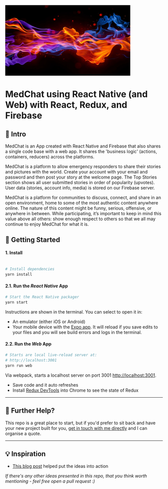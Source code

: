 <img src="/mixfire.jpg" alt="MedChat" width="400" />

# MedChat using React Native (and Web) with React, Redux, and Firebase

## 👋 Intro

MedChat is an App created with React Native and Firebase that also shares a single code base with a web app. It shares the 'business logic' (actions, containers, reducers) across the platforms.

MedChat is a platform to allow emergency responders to share their stories and pictures with the world. Create your account with your email and password and then post your story at the welcome page. The Top Stories section shows all user submitted stories in order of popularity (upvotes). User data (stories, account info, media) is stored on our Firebase server.

MedChat is a platform for communities to discuss, connect, and share in an open environment, home to some of the most authentic content anywhere online. The nature of this content might be funny, serious, offensive, or anywhere in between. While participating, it’s important to keep in mind this value above all others: show enough respect to others so that we all may continue to enjoy MedChat for what it is.

## 🚀 Getting Started

#### 1. Install

```bash

# Install dependencies
yarn install
```

#### 2.1. Run the _React Native_ App

```bash
# Start the React Native packager
yarn start
```

Instructions are shown in the terminal. You can select to open it in:

- An emulator (either iOS or Android)
- Your mobile device with the [Expo app](https://expo.io/). It will reload if you save edits to your files and you will see build errors and logs in the terminal.

#### 2.2. Run the _Web_ App

```bash
# Starts are local live-reload server at:
# http://localhost:3001
yarn run web
```

Via webpack, starts a localhost server on port 3001 [http://localhost:3001](http://localhost:3001).

- Save code and it auto refreshes
- Install [Redux DevTools](https://chrome.google.com/webstore/detail/redux-devtools/lmhkpmbekcpmknklioeibfkpmmfibljd?hl=en) into Chrome to see the state of Redux

---

## 👊 Further Help?

This repo is a great place to start, but if you'd prefer to sit back and have your new project built for you, [get in touch with me directly](https://mcnam.ee) and I can organise a quote.

---

## 💡 Inspiration

- [This blog post](http://jkaufman.io/react-web-native-codesharing/) helped put the ideas into action

_If there's any other ideas presented in this repo, that you think worth mentioning - feel free open a pull request :)_
